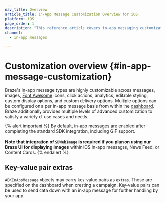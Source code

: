 ```yaml
---
nav_title: Overview
article_title: In-App Message Customization Overview for iOS
platform: iOS
page_order: 1
description: "This reference article covers in-app messaging customization options for your iOS application."
channel:
  - in-app messages

---
```


# Customization overview {#in-app-message-customization}

Braze's in-app message types are highly customizable across messages, images, [Font Awesome][26] icons, click actions, analytics, editable styling, custom display options, and custom delivery options. Multiple options can be configured on a per in-app message basis from within the [dashboard][13]. Braze additionally provides multiple levels of advanced customization to satisfy a variety of use cases and needs.

{% alert important %}
By default, in-app messages are enabled after completing the standard SDK integration, including GIF support.
<br><br>
**Note that integration of `SDWebImage` is required if you plan on using our Braze UI for displaying images** within iOS in-app messages, News Feed, or Content Cards.
{% endalert %}

## Key-value pair extras

`ABKInAppMessage` objects may carry key-value pairs as `extras`. These are specified on the dashboard when creating a campaign. Key-value pairs can be used to send data down with an in-app message for further handling by your app.

[13]: {{site.baseurl}}/user_guide/message_building_by_channel/in-app_messages/create/#creating-an-in-app-message
[26]: http://fortawesome.github.io/Font-Awesome/
